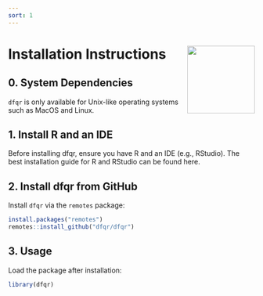 ```yaml
---
sort: 1
---
```


# Installation Instructions <img src="/assets/images/dfqr_hex.png?raw=true" align="right" height="138" />

## 0. **System Dependencies**

`dfqr` is only available for Unix-like operating systems such as MacOS and Linux.

## 1. **Install R and an IDE**

Before installing dfqr, ensure you have R and an IDE (e.g., RStudio). The best installation guide for R and RStudio can be found here.

## 2. **Install dfqr from GitHub**

Install `dfqr` via the `remotes` package:

```r
install.packages("remotes")
remotes::install_github("dfqr/dfqr")
```

## 3. **Usage**

Load the package after installation:

```r
library(dfqr)
```